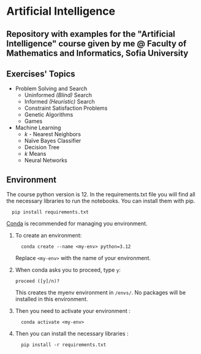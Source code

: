 # Artificial Intelligence 
## Repository with examples for the "Artificial Intelligence" course given by me @ Faculty of Mathematics and Informatics, Sofia University

## Exercises' Topics

- Problem Solving and Search
    - Uninformed _(Blind)_ Search
    - Informed _(Heuristic)_ Search
    - Constraint Satisfaction Problems
    - Genetic Algorithms
    - Games
- Machine Learning
    - _k_ - Nearest Neighbors
    - Naïve Bayes Classifier
    - Decision Tree
    - _k_ Means
    - Neural Networks

## Environment

The course python version is 12.
In the requirements.txt file you will find all the necessary libraries to run the notebooks.
You can install them with pip.

      pip install requirements.txt

[Conda](https://docs.conda.io/projects/conda/en/latest/index.html#) is recommended for managing you environment. 

1. To create an environment:
    ```
      conda create --name <my-env> python=3.12
    ```
   Replace ``<my-env>`` with the name of your environment.

2. When conda asks you to proceed, type ``y``:

      ``proceed ([y]/n)?``

   This creates the myenv environment in ``/envs/``. No
   packages will be installed in this environment.

3. Then you need to activate your environment :
    ```
      conda activate <my-env>
    ```
4. Then you can install the necessary libraries :
    ```
      pip install -r requirements.txt
    ```
